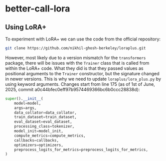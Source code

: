 # better-call-lora

## Using LoRA+

To experiment with LoRA+ we can use the code from the official repository:

```bash
git clone https://github.com/nikhil-ghosh-berkeley/loraplus.git
```

However, most likely due to a version mismatch for the `transformers` package, there will be issues with the `Trainer` class that is called from within the LoRA+ code. What they did is that they passed values as positional arguments to the `Trainer` constructor, but the signature changed in newer versions. This is why we need to update `loraplus/lora_plus.py` by using keyword arguments. Changes start from line 175 (as of 1st of June, 2025, commit a0c44bfec0eff97b9574469366bc6b0ccc28838d):

```python
super().__init__(
    model=model,
    args=args,
    data_collator=data_collator,
    train_dataset=train_dataset,
    eval_dataset=eval_dataset,
    processing_class=tokenizer,
    model_init=model_init,
    compute_metrics=compute_metrics,
    callbacks=callbacks,
    optimizers=optimizers,
    preprocess_logits_for_metrics=preprocess_logits_for_metrics,
)
```
